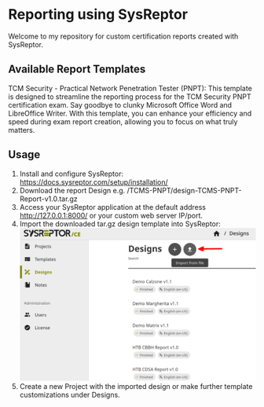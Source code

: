 # **Reporting using SysReptor**
Welcome to my repository for custom certification reports created with SysReptor.

## Available Report Templates
TCM Security - Practical Network Penetration Tester (PNPT):
This template is designed to streamline the reporting process for the TCM Security PNPT certification exam. Say goodbye to clunky Microsoft Office Word and LibreOffice Writer. With this template, you can enhance your efficiency and speed during exam report creation, allowing you to focus on what truly matters.

## **Usage**
1. Install and configure SysReptor: https://docs.sysreptor.com/setup/installation/
2. Download the report Design e.g. /TCMS-PNPT/design-TCMS-PNPT-Report-v1.0.tar.gz
3. Access your SysReptor application at the default address http://127.0.0.1:8000/ or your custom web server IP/port.
4. Import the downloaded tar.gz design template into SysReptor:
   ![Design](/design_import.png)
6. Create a new Project with the imported design or make further template customizations under Designs.
